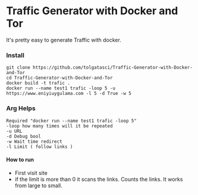 # Traffic Generator with Docker and Tor
 It's pretty easy to generate Traffic with docker.

### Install
    git clone https://github.com/tolgatasci/Traffic-Generator-with-Docker-and-Tor
    cd Traffic-Generator-with-Docker-and-Tor
    docker build -t trafic .
    docker run --name test1 trafic -loop 5 -u https://www.eniyiuygulama.com -l 5 -d True -w 5

### Arg Helps

    Required "docker run --name test1 trafic -loop 5" 
    -loop how many times will it be repeated
    -u URL
    -d Debug bool
    -w Wait time redirect
    -l Limit ( follow links )

#### How to run

* First visit site
* if the limit is more than 0 it scans the links. Counts the links. It works from large to small.